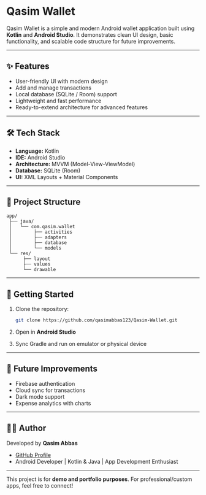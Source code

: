# Qasim Wallet

Qasim Wallet is a simple and modern Android wallet application built using **Kotlin** and **Android Studio**.
It demonstrates clean UI design, basic functionality, and scalable code structure for future improvements.

---

## ✨ Features

* User-friendly UI with modern design
* Add and manage transactions
* Local database (SQLite / Room) support
* Lightweight and fast performance
* Ready-to-extend architecture for advanced features

---

## 🛠️ Tech Stack

* **Language:** Kotlin
* **IDE:** Android Studio
* **Architecture:** MVVM (Model-View-ViewModel)
* **Database:** SQLite (Room)
* **UI:** XML Layouts + Material Components

---

## 📂 Project Structure

```
app/
 ├── java/
 │   └── com.qasim.wallet
 │        ├── activities
 │        ├── adapters
 │        ├── database
 │        └── models
 └── res/
      ├── layout
      ├── values
      └── drawable
```

---

## 🚀 Getting Started

1. Clone the repository:

   ```bash
   git clone https://github.com/qasimabbas123/Qasim-Wallet.git
   ```

2. Open in **Android Studio**

3. Sync Gradle and run on emulator or physical device

---

## 📌 Future Improvements

* Firebase authentication
* Cloud sync for transactions
* Dark mode support
* Expense analytics with charts

---

## 👨‍💻 Author

Developed by **Qasim Abbas**

* [GitHub Profile](https://github.com/qasimabbas123)
* Android Developer | Kotlin & Java | App Development Enthusiast

---

This project is for **demo and portfolio purposes**.
For professional/custom apps, feel free to connect!
